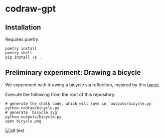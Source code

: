 # codraw-gpt

## Installation
Requires poetry.
```
poetry install
poetry shell
pip install -e .
```

## Preliminary experiment: Drawing a bicycle
We experiment with drawing a bicycle via reflection,
inspired by this [tweet](https://twitter.com/evanthebouncy/status/1712590544919245265).

Execute the following from the root of this repository.
```
# generate the chalk code, which will save in `outputs/bicycle.py`
python codraw/bicycle.py
# generate `bicycle.svg`
python outputs/bicycle.py
open bicycle.png
```
![alt text](https://github.com/justinchiu/codraw-gpt/blob/main/fugres/bicycle.png?raw=true)
